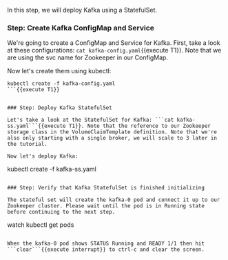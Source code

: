 In this step, we will deploy Kafka using a StatefulSet.

### Step: Create Kafka ConfigMap and Service

We're going to create a ConfigMap and Service for Kafka.  First, take a look at these configurations: ```cat kafka-config.yaml```{{execute T1}}. Note that we are using the svc name for Zookeeper in our ConfigMap.

Now let's create them using kubectl:

```
kubectl create -f kafka-config.yaml
```{{execute T1}}


### Step: Deploy Kafka StatefulSet

Let's take a look at the StatefulSet for Kafka: ```cat kafka-ss.yaml```{{execute T1}}. Note that the reference to our Zookeeper storage class in the VolumeClaimTemplate definition. Note that we're also only starting with a single broker, we will scale to 3 later in the tutorial.

Now let's deploy Kafka:

```
kubectl create -f kafka-ss.yaml
```{{execute T1}}

### Step: Verify that Kafka StatefulSet is finished initializing

The stateful set will create the kafka-0 pod and connect it up to our Zookeeper cluster. Please wait until the pod is in Running state before continuing to the next step.

```
watch kubectl get pods
```{{execute T1}}

When the kafka-0 pod shows STATUS Running and READY 1/1 then hit ```clear```{{execute interrupt}} to ctrl-c and clear the screen.
